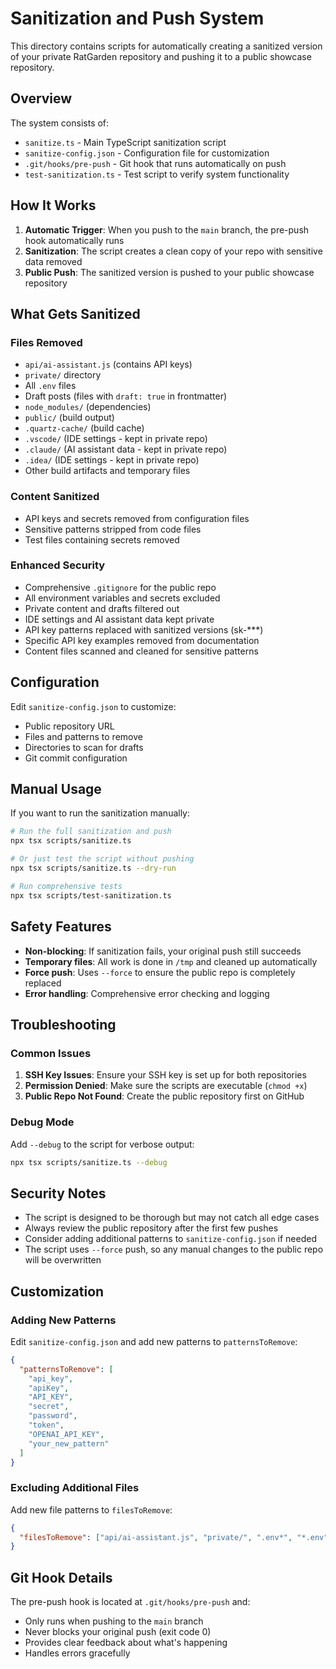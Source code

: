 # Sanitization and Push System

This directory contains scripts for automatically creating a sanitized version of your private RatGarden repository and pushing it to a public showcase repository.

## Overview

The system consists of:

- `sanitize.ts` - Main TypeScript sanitization script
- `sanitize-config.json` - Configuration file for customization
- `.git/hooks/pre-push` - Git hook that runs automatically on push
- `test-sanitization.ts` - Test script to verify system functionality

## How It Works

1. **Automatic Trigger**: When you push to the `main` branch, the pre-push hook automatically runs
2. **Sanitization**: The script creates a clean copy of your repo with sensitive data removed
3. **Public Push**: The sanitized version is pushed to your public showcase repository

## What Gets Sanitized

### Files Removed

- `api/ai-assistant.js` (contains API keys)
- `private/` directory
- All `.env` files
- Draft posts (files with `draft: true` in frontmatter)
- `node_modules/` (dependencies)
- `public/` (build output)
- `.quartz-cache/` (build cache)
- `.vscode/` (IDE settings - kept in private repo)
- `.claude/` (AI assistant data - kept in private repo)
- `.idea/` (IDE settings - kept in private repo)
- Other build artifacts and temporary files

### Content Sanitized

- API keys and secrets removed from configuration files
- Sensitive patterns stripped from code files
- Test files containing secrets removed

### Enhanced Security

- Comprehensive `.gitignore` for the public repo
- All environment variables and secrets excluded
- Private content and drafts filtered out
- IDE settings and AI assistant data kept private
- API key patterns replaced with sanitized versions (sk-\*\*\*)
- Specific API key examples removed from documentation
- Content files scanned and cleaned for sensitive patterns

## Configuration

Edit `sanitize-config.json` to customize:

- Public repository URL
- Files and patterns to remove
- Directories to scan for drafts
- Git commit configuration

## Manual Usage

If you want to run the sanitization manually:

```bash
# Run the full sanitization and push
npx tsx scripts/sanitize.ts

# Or just test the script without pushing
npx tsx scripts/sanitize.ts --dry-run

# Run comprehensive tests
npx tsx scripts/test-sanitization.ts
```

## Safety Features

- **Non-blocking**: If sanitization fails, your original push still succeeds
- **Temporary files**: All work is done in `/tmp` and cleaned up automatically
- **Force push**: Uses `--force` to ensure the public repo is completely replaced
- **Error handling**: Comprehensive error checking and logging

## Troubleshooting

### Common Issues

1. **SSH Key Issues**: Ensure your SSH key is set up for both repositories
2. **Permission Denied**: Make sure the scripts are executable (`chmod +x`)
3. **Public Repo Not Found**: Create the public repository first on GitHub

### Debug Mode

Add `--debug` to the script for verbose output:

```bash
npx tsx scripts/sanitize.ts --debug
```

## Security Notes

- The script is designed to be thorough but may not catch all edge cases
- Always review the public repository after the first few pushes
- Consider adding additional patterns to `sanitize-config.json` if needed
- The script uses `--force` push, so any manual changes to the public repo will be overwritten

## Customization

### Adding New Patterns

Edit `sanitize-config.json` and add new patterns to `patternsToRemove`:

```json
{
  "patternsToRemove": [
    "api_key",
    "apiKey",
    "API_KEY",
    "secret",
    "password",
    "token",
    "OPENAI_API_KEY",
    "your_new_pattern"
  ]
}
```

### Excluding Additional Files

Add new file patterns to `filesToRemove`:

```json
{
  "filesToRemove": ["api/ai-assistant.js", "private/", ".env*", "*.env", "your_sensitive_file.js"]
}
```

## Git Hook Details

The pre-push hook is located at `.git/hooks/pre-push` and:

- Only runs when pushing to the `main` branch
- Never blocks your original push (exit code 0)
- Provides clear feedback about what's happening
- Handles errors gracefully

